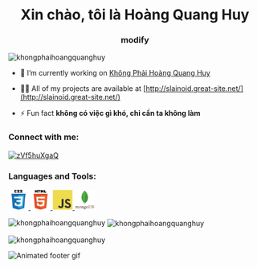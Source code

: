 <h1 align="center">Xin chào, tôi là Hoàng Quang Huy</h1>
<h3 align="center">modify</h3>

<p align="left"> <img src="https://komarev.com/ghpvc/?username=khongphaihoangquanghuy&label=Profile%20views&color=0e75b6&style=flat" alt="khongphaihoangquanghuy" /> </p>

- 🔭 I’m currently working on [Không Phải Hoàng Quang Huy](https://khongphaihoangquanghuy.online/)

- 👨‍💻 All of my projects are available at [http://slainoid.great-site.net/](http://slainoid.great-site.net/)

- ⚡ Fun fact **không có việc gì khó, chỉ cần ta không làm**

<h3 align="left">Connect with me:</h3>
<p align="left">
<a href="https://discord.gg/EZFpcEdWVD" target="blank"><img align="center" src="https://raw.githubusercontent.com/rahuldkjain/github-profile-readme-generator/master/src/images/icons/Social/discord.svg" alt="zVf5huXgaQ" height="30" width="40" /></a>
</p>

<h3 align="left">Languages and Tools:</h3>
<p align="left"> <a href="https://www.w3schools.com/css/" target="_blank" rel="noreferrer"> <img src="https://raw.githubusercontent.com/devicons/devicon/master/icons/css3/css3-original-wordmark.svg" alt="css3" width="40" height="40"/> </a> <a href="https://www.w3.org/html/" target="_blank" rel="noreferrer"> <img src="https://raw.githubusercontent.com/devicons/devicon/master/icons/html5/html5-original-wordmark.svg" alt="html5" width="40" height="40"/> </a> <a href="https://developer.mozilla.org/en-US/docs/Web/JavaScript" target="_blank" rel="noreferrer"> <img src="https://raw.githubusercontent.com/devicons/devicon/master/icons/javascript/javascript-original.svg" alt="javascript" width="40" height="40"/> </a> <a href="https://www.mongodb.com/" target="_blank" rel="noreferrer"> <img src="https://raw.githubusercontent.com/devicons/devicon/master/icons/mongodb/mongodb-original-wordmark.svg" alt="mongodb" width="40" height="40"/> </a> </p>

<p><img align="left" src="https://github-readme-stats.vercel.app/api/top-langs?username=khongphaihoangquanghuy&show_icons=true&locale=en&layout=compact" alt="khongphaihoangquanghuy" /></p>

<p>&nbsp;<img align="center" src="https://github-readme-stats.vercel.app/api?username=khongphaihoangquanghuy&show_icons=true&locale=en" alt="khongphaihoangquanghuy" /></p>

<p><img align="center" src="https://github-readme-streak-stats.herokuapp.com/?user=khongphaihoangquanghuy&" alt="khongphaihoangquanghuy" /></p>


![Animated footer gif](http://randojs.com/images/barsSmallTransparentBackground.gif)
